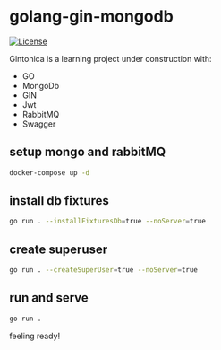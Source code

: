# golang-gin-mongodb

[![License](https://img.shields.io/badge/License-Apache_2.0-blue.svg)](https://opensource.org/licenses/Apache-2.0)

Gintonica is a learning project under construction with:
- GO
- MongoDb
- GIN
- Jwt
- RabbitMQ
- Swagger

## setup mongo and rabbitMQ
```bash
docker-compose up -d
```

## install db fixtures
```bash
go run . --installFixturesDb=true --noServer=true
```
## create superuser
```bash
go run . --createSuperUser=true --noServer=true
```
## run and serve
```bash
go run .
```
feeling ready!
